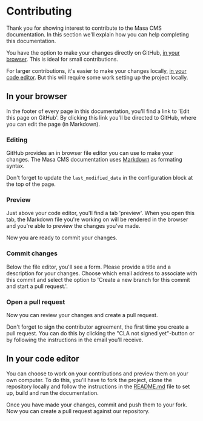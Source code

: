 # Contributing

Thank you for showing interest to contribute to the Masa CMS documentation. In this section we'll explain how you can help completing this documentation.

You have the option to make your changes directly on GitHub, [in your browser](#in-your-browser). This is ideal for small contributions.

For larger contributions, it's easier to make your changes locally, [in your code editor](#in-your-code-editor). But this will require some work setting up the project locally.

## In your browser

In the footer of every page in this documentation, you'll find a link to 'Edit this page on GitHub'. By clicking this link you'll be directed to GitHub, where you can edit the page (in Markdown).

### Editing

GitHub provides an in browser file editor you can use to make your changes. The Masa CMS documentation uses [Markdown](https://daringfireball.net/projects/markdown/) as formating syntax.

Don't forget to update the `last_modified_date` in the configuration block at the top of the page.

### Preview

Just above your code editor, you'll find a tab 'preview'. When you open this tab, the Markdown file you're working on will be rendered in the browser and you're able to preview the changes you've made.

Now you are ready to commit your changes.

### Commit changes

Below the file editor, you'll see a form. Please provide a title and a description for your changes. Choose which email address to associate with this commit and select the option to 'Create a new branch for this commit and start a pull request.'.

### Open a pull request

Now you can review your changes and create a pull request.

Don't forget to sign the contributor agreement, the first time you create a pull request. You can do this by clicking the "CLA not signed yet"-button or by following the instructions in the email you'll receive.

## In your code editor

You can choose to work on your contributions and preview them on your own computer. To do this, you'll have to fork the project, clone the repository locally and follow the instructions in the [README.md](https://github.com/MasaCMS/documentation/blob/main/README.md) file to set up, build and run the documentation.

Once you have made your changes, commit and push them to your fork. Now you can create a pull request against our repository.
